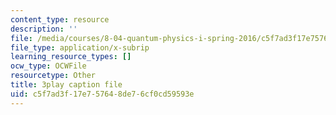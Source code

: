 ```yaml
---
content_type: resource
description: ''
file: /media/courses/8-04-quantum-physics-i-spring-2016/c5f7ad3f17e757648de76cf0cd59593e_50Tla309i7o.vtt
file_type: application/x-subrip
learning_resource_types: []
ocw_type: OCWFile
resourcetype: Other
title: 3play caption file
uid: c5f7ad3f-17e7-5764-8de7-6cf0cd59593e
---
```

